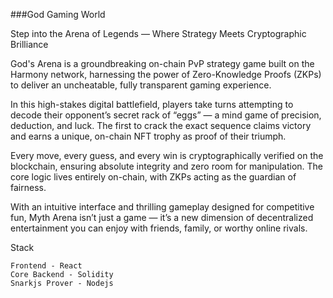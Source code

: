 ###God Gaming World

Step into the Arena of Legends — Where Strategy Meets Cryptographic Brilliance

God's Arena is a groundbreaking on-chain PvP strategy game built on the Harmony network, harnessing the power of Zero-Knowledge Proofs (ZKPs) to deliver an uncheatable, fully transparent gaming experience.

In this high-stakes digital battlefield, players take turns attempting to decode their opponent’s secret rack of “eggs” — a mind game of precision, deduction, and luck. The first to crack the exact sequence claims victory and earns a unique, on-chain NFT trophy as proof of their triumph.

Every move, every guess, and every win is cryptographically verified on the blockchain, ensuring absolute integrity and zero room for manipulation. The core logic lives entirely on-chain, with ZKPs acting as the guardian of fairness.

With an intuitive interface and thrilling gameplay designed for competitive fun, Myth Arena isn’t just a game — it’s a new dimension of decentralized entertainment you can enjoy with friends, family, or worthy online rivals.

Stack

```
Frontend - React
Core Backend - Solidity 
Snarkjs Prover - Nodejs
```
